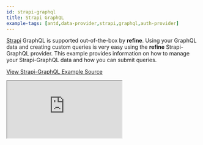 ```yaml
---
id: strapi-graphql
title: Strapi GraphQL
example-tags: [antd,data-provider,strapi,graphql,auth-provider]
---
```


[Strapi](https://strapi.io/) GraphQL is supported out-of-the-box by **refine**. Using your GraphQL data and creating custom queries is very easy using the **refine** Strapi-GraphQL provider. This example provides information on how to manage your Strapi-GraphQL data and how you can submit queries.

[View Strapi-GraphQL Example Source](https://github.com/pankod/refine/tree/master/examples/dataProvider/strapi-graphql)

<iframe loading="lazy" src="https://stackblitz.com//github/pankod/refine/tree/master/examples/dataProvider/strapi-graphql?embed=1&view=preview&theme=dark&preset=node&ctl=1"
    style={{width: "100%", height:"80vh", border: "0px", borderRadius: "8px", overflow:"hidden"}}
    title="refine-graphql-example"
></iframe>
